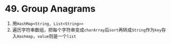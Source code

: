 # 49. Group Anagrams

1. 用`HashMap<String, List<String>>`
2. 遍历字符串数组，把每个字符串变成`charArray`后`sort`再转成`String`作为`key`存入`Hashmap`，`value`则是一个`list`